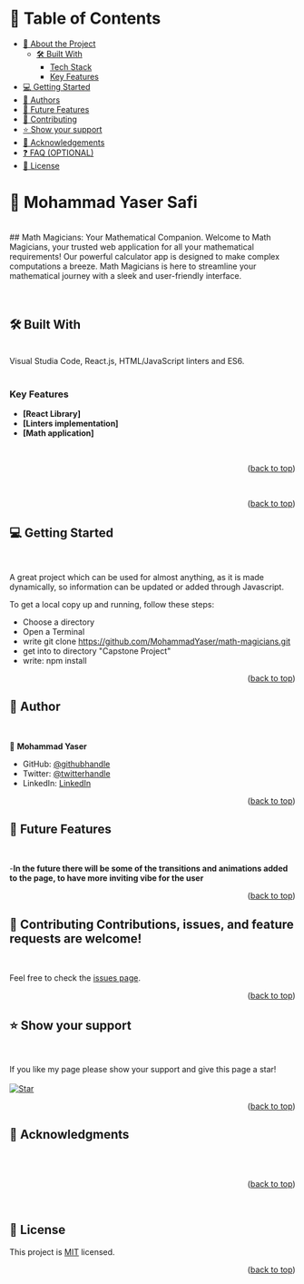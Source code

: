 <a name="readme-top"></a>

# 📗 Table of Contents

- [📖 About the Project](#about-project)
  - [🛠 Built With](#built-with)
    - [Tech Stack](#tech-stack)
    - [Key Features](#key-features)
- [💻 Getting Started](#getting-started)
- [👥 Authors](#authors)
- [🔭 Future Features](#future-features)
- [🤝 Contributing](#contributing)
- [⭐️ Show your support](#support)
- [🙏 Acknowledgements](#acknowledgements)
- [❓ FAQ (OPTIONAL)](#faq)
- [📝 License](#license)


# 📖 Mohammad Yaser Safi <a name="about-project"></a>
<br>
## Math Magicians: Your Mathematical Companion.
Welcome to Math Magicians, your trusted web application for all your mathematical requirements! Our powerful calculator app is designed to make complex computations a breeze. Math Magicians is here to streamline your mathematical journey with a sleek and user-friendly interface.
<br>

<br>
<br>

## 🛠 Built With <a name="built-with"></a>
<br>


  <summary>Visual Studia Code, React.js, HTML/JavaScript linters and ES6.<br>
  </summary>

<br>

### Key Features <a name="key-features"></a>

- **[React Library]**
- **[Linters implementation]**
- **[Math application]**
<br>

<p align="right">(<a href="#readme-top">back to top</a>)</p>

<br>
<p align="right">(<a href="#readme-top">back to top</a>)</p>


## 💻 Getting Started <a name="getting-started"></a>
<br>

A great project which can be used for almost anything, as it is made dynamically, so information can be updated or added through Javascript.

To get a local copy up and running, follow these steps:
<br>
- Choose a directory
- Open a Terminal
- write git clone https://github.com/MohammadYaser/math-magicians.git
- get into to directory "Capstone Project"
- write: npm install

<p align="right">(<a href="#readme-top">back to top</a>)</p>


## 👥 Author <a name="authors"></a>
<br>


👤 **Mohammad Yaser**

- GitHub: [@githubhandle](https://github.com/MohammadYaser)
- Twitter: [@twitterhandle](https://twitter.com/Yaser_Safi19)
- LinkedIn: [LinkedIn](https://www.linkedin.com/in/mohammad-yaser-safi-a12083270)


<p align="right">(<a href="#readme-top">back to top</a>)</p>



## 🔭 Future Features <a name="future-features"></a>
<br>

-**In the future there will be some of the transitions and animations added to the page, to have more inviting vibe for the user**


<p align="right">(<a href="#readme-top">back to top</a>)</p>


## 🤝 Contributing <a name="contributing"></a>Contributions, issues, and feature requests are welcome!
<br>

Feel free to check the [issues page](https://github.com/MohammadYaser/math-magicians/issues).

<p align="right">(<a href="#readme-top">back to top</a>)</p>



## ⭐️ Show your support <a name="support"></a>
<br>

If you like my page please show your support and give this page a star!
<br>
<br>
[![Star](https://img.shields.io/github/stars/MohammadYaser/math-magicians?style=social)](https://github.com/MohammadYaser/math-magicians)



<p align="right">(<a href="#readme-top">back to top</a>)</p>


## 🙏 Acknowledgments <a name="acknowledgements"></a>
<br>


<br>

<p align="right">(<a href="#readme-top">back to top</a>)</p>
<br>

## 📝 License <a name="license"></a>

This project is [MIT](./LICENSE) licensed.

<p align="right">(<a href="#readme-top">back to top</a>)</p>